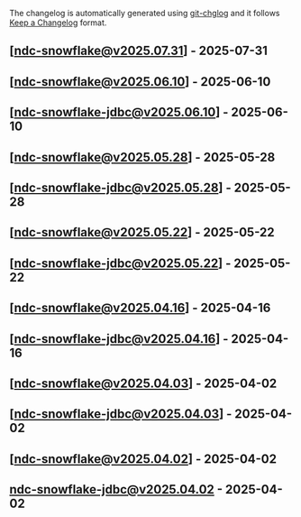 The changelog is automatically generated using [git-chglog](https://github.com/git-chglog/git-chglog) and it follows [Keep a Changelog](https://keepachangelog.com) format.


<a name="ndc-snowflake@v2025.07.31"></a>
## [ndc-snowflake@v2025.07.31] - 2025-07-31

<a name="ndc-snowflake@v2025.06.10"></a>
## [ndc-snowflake@v2025.06.10] - 2025-06-10

<a name="ndc-snowflake-jdbc@v2025.06.10"></a>
## [ndc-snowflake-jdbc@v2025.06.10] - 2025-06-10

<a name="ndc-snowflake@v2025.05.28"></a>
## [ndc-snowflake@v2025.05.28] - 2025-05-28

<a name="ndc-snowflake-jdbc@v2025.05.28"></a>
## [ndc-snowflake-jdbc@v2025.05.28] - 2025-05-28

<a name="ndc-snowflake@v2025.05.22"></a>
## [ndc-snowflake@v2025.05.22] - 2025-05-22

<a name="ndc-snowflake-jdbc@v2025.05.22"></a>
## [ndc-snowflake-jdbc@v2025.05.22] - 2025-05-22

<a name="ndc-snowflake@v2025.04.16"></a>
## [ndc-snowflake@v2025.04.16] - 2025-04-16

<a name="ndc-snowflake-jdbc@v2025.04.16"></a>
## [ndc-snowflake-jdbc@v2025.04.16] - 2025-04-16

<a name="ndc-snowflake@v2025.04.03"></a>
## [ndc-snowflake@v2025.04.03] - 2025-04-02

<a name="ndc-snowflake-jdbc@v2025.04.03"></a>
## [ndc-snowflake-jdbc@v2025.04.03] - 2025-04-02

<a name="ndc-snowflake@v2025.04.02"></a>
## [ndc-snowflake@v2025.04.02] - 2025-04-02

<a name="ndc-snowflake-jdbc@v2025.04.02"></a>
## ndc-snowflake-jdbc@v2025.04.02 - 2025-04-02
